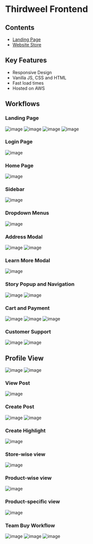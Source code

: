 # Thirdweel Frontend
## Contents
- [Landing Page](https://dev-yash-frontend.d3b57r97sw4yz6.amplifyapp.com/)
- [Website Store](http://ec2-54-160-215-84.compute-1.amazonaws.com:3000/)

## Key Features
- Responsive Design
- Vanilla JS, CSS and HTML
- Fast load times
- Hosted on AWS

## Workflows
### **Landing Page**
   
![image](https://user-images.githubusercontent.com/71393551/189209526-5d61c63d-c858-4bfa-8200-81eeba5ba111.png)
![image](https://user-images.githubusercontent.com/71393551/189210201-5d3d6e3d-ca9d-4c6f-bb84-0e03ca6aa4a3.png)
![image](https://user-images.githubusercontent.com/71393551/189210250-196a1d4e-d8e6-457f-9891-72c7480e9b58.png)
![image](https://user-images.githubusercontent.com/71393551/189210342-141ab4fd-39d2-4045-b513-69748cb53c63.png)

### **Login Page**
   
![image](https://user-images.githubusercontent.com/71393551/189211173-ae9271ba-6118-489b-9415-1da0e0d8c749.png)

### **Home Page**
   
![image](https://user-images.githubusercontent.com/71393551/189211443-b03463ec-ce3c-4ab9-91a9-a8ab47c7c970.png)

### Sidebar
   
![image](https://user-images.githubusercontent.com/71393551/189211712-cea8fc10-d56f-45db-9ce6-a990cade84a5.png)

### Dropdown Menus
   
![image](https://user-images.githubusercontent.com/71393551/189211797-1b7c7ea2-aac1-4f6b-90b2-16ea6f7c4dc0.png)

### Address Modal
   
![image](https://user-images.githubusercontent.com/71393551/189211870-fbd1e36b-3370-4dfd-ba5c-161b0758774b.png)
![image](https://user-images.githubusercontent.com/71393551/189213726-8d541940-109f-41ea-a964-c4f14c2fc97d.png)


### Learn More Modal
   
![image](https://user-images.githubusercontent.com/71393551/189212002-2ff3270b-33ca-44c7-acc8-ecbd27c514c4.png)

### Story Popup and Navigation
   
![image](https://user-images.githubusercontent.com/71393551/189212115-c448801b-51ec-4431-9554-2927ae9a45d0.png)
![image](https://user-images.githubusercontent.com/71393551/189212170-1f99d8ee-10cd-483d-a3ee-81a88e787926.png)

### **Cart and Payment**
   
![image](https://user-images.githubusercontent.com/71393551/189212978-3aa602c1-777d-4ff9-9faf-53b1df44a0e7.png)
![image](https://user-images.githubusercontent.com/71393551/189213096-f4df3403-789e-4116-9392-9e410c1156b9.png)
![image](https://user-images.githubusercontent.com/71393551/189213183-da21d9e9-a8bf-49b5-969c-a856f5cdb123.png)

### **Customer Support**
![image](https://user-images.githubusercontent.com/71393551/189213385-969f54f4-6520-42a9-abbb-a5e192c7c0af.png)
![image](https://user-images.githubusercontent.com/71393551/189213462-b2173471-5981-4554-ba3c-191e04fdf9ed.png)

## **Profile View**
![image](https://user-images.githubusercontent.com/71393551/189214039-d6947477-0e5f-4bd5-b5f8-d1a5b0e93f4d.png)
![image](https://user-images.githubusercontent.com/71393551/189214107-a74f305a-abbb-4231-8508-379d03e88a59.png)

### View Post
![image](https://user-images.githubusercontent.com/71393551/189214164-69123fd0-4c5e-45b6-a3fb-d1d6f30ca79c.png)

### Create Post
![image](https://user-images.githubusercontent.com/71393551/189214369-052cfd62-55d0-4218-8a88-4608522e19d9.png)
![image](https://user-images.githubusercontent.com/71393551/189214475-40d2000f-53f5-43dd-928b-e73a032ccc5a.png)

### Create Highlight
![image](https://user-images.githubusercontent.com/71393551/189214582-d81d6c98-b685-4723-a5c0-2d5146bb8be5.png)

### **Store-wise view**
![image](https://user-images.githubusercontent.com/71393551/189214763-0eda050a-d86a-42d3-bf3a-94ab3595e1ca.png)

### **Product-wise view**
![image](https://user-images.githubusercontent.com/71393551/189214918-c52dc4f9-827d-4fc0-b19a-5d2581c74418.png)

### **Product-specific view**
![image](https://user-images.githubusercontent.com/71393551/189215115-dd58ee65-92a4-4486-8775-bf54ecce4f65.png)

### **Team Buy Workflow**
![image](https://user-images.githubusercontent.com/71393551/189215280-8b8c9927-7271-4a47-8a3b-97937bd2f7e0.png)
![image](https://user-images.githubusercontent.com/71393551/189215400-01c112aa-c7ab-46bd-8bc8-d1bdd1491754.png)
![image](https://user-images.githubusercontent.com/71393551/189215496-d79fb4f5-a465-4ce5-9c54-ae89756fee24.png)

